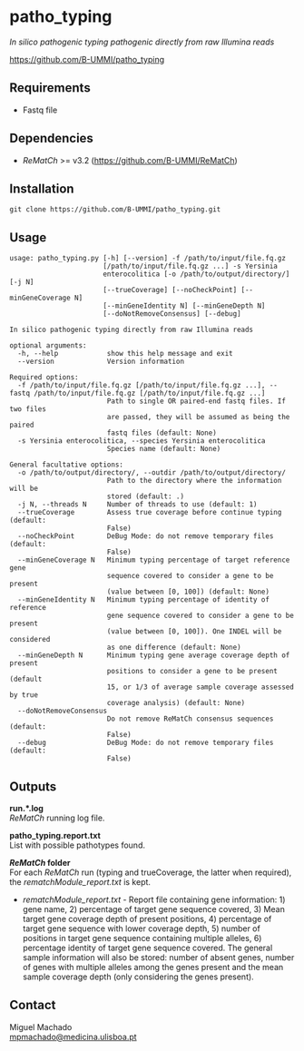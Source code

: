 patho_typing
============
*In silico pathogenic typing pathogenic directly from raw Illumina reads*  

<https://github.com/B-UMMI/patho_typing>



Requirements
------------

 - Fastq file



Dependencies
------------

 - *ReMatCh* >= v3.2 (<https://github.com/B-UMMI/ReMatCh>)



Installation
------------
    git clone https://github.com/B-UMMI/patho_typing.git



Usage
-----
    usage: patho_typing.py [-h] [--version] -f /path/to/input/file.fq.gz
                           [/path/to/input/file.fq.gz ...] -s Yersinia
                           enterocolitica [-o /path/to/output/directory/] [-j N]
                           [--trueCoverage] [--noCheckPoint] [--minGeneCoverage N]
                           [--minGeneIdentity N] [--minGeneDepth N]
                           [--doNotRemoveConsensus] [--debug]
    
    In silico pathogenic typing directly from raw Illumina reads
    
    optional arguments:
      -h, --help            show this help message and exit
      --version             Version information
    
    Required options:
      -f /path/to/input/file.fq.gz [/path/to/input/file.fq.gz ...], --fastq /path/to/input/file.fq.gz [/path/to/input/file.fq.gz ...]
                            Path to single OR paired-end fastq files. If two files
                            are passed, they will be assumed as being the paired
                            fastq files (default: None)
      -s Yersinia enterocolitica, --species Yersinia enterocolitica
                            Species name (default: None)
    
    General facultative options:
      -o /path/to/output/directory/, --outdir /path/to/output/directory/
                            Path to the directory where the information will be
                            stored (default: .)
      -j N, --threads N     Number of threads to use (default: 1)
      --trueCoverage        Assess true coverage before continue typing (default:
                            False)
      --noCheckPoint        DeBug Mode: do not remove temporary files (default:
                            False)
      --minGeneCoverage N   Minimum typing percentage of target reference gene
                            sequence covered to consider a gene to be present
                            (value between [0, 100]) (default: None)
      --minGeneIdentity N   Minimum typing percentage of identity of reference
                            gene sequence covered to consider a gene to be present
                            (value between [0, 100]). One INDEL will be considered
                            as one difference (default: None)
      --minGeneDepth N      Minimum typing gene average coverage depth of present
                            positions to consider a gene to be present (default
                            15, or 1/3 of average sample coverage assessed by true
                            coverage analysis) (default: None)
      --doNotRemoveConsensus
                            Do not remove ReMatCh consensus sequences (default:
                            False)
      --debug               DeBug Mode: do not remove temporary files (default:
                            False)



Outputs
-------
**run.*.log**  
*ReMatCh* running log file.  

**patho_typing.report.txt**  
List with possible pathotypes found.

***ReMatCh* folder**  
For each *ReMatCh* run (typing and trueCoverage, the latter when required), the *rematchModule_report.txt* is kept.  
 - *rematchModule_report.txt* - Report file containing gene information: 1) gene name, 2) percentage of target gene sequence covered, 3) Mean target gene coverage depth of present positions, 4) percentage of target gene sequence with lower coverage depth, 5) number of positions in target gene sequence containing multiple alleles, 6) percentage identity of target gene sequence covered. The general sample information will also be stored: number of absent genes, number of genes with multiple alleles among the genes present and the mean sample coverage depth (only considering the genes present).



Contact
-------
Miguel Machado  
<mpmachado@medicina.ulisboa.pt>
